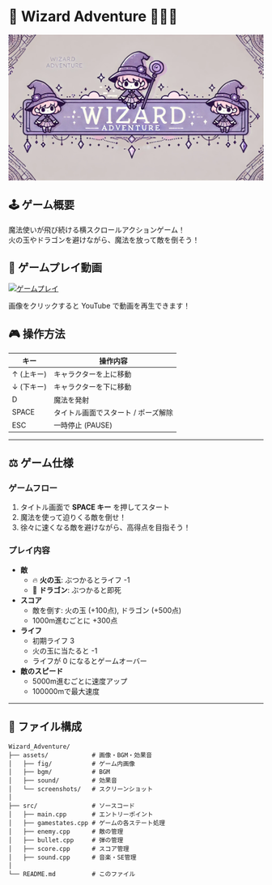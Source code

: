 # 🎩 Wizard Adventure 🧙‍♂️✨

![ゲームのロゴ](https://github.com/gaze11a/Wizard_Adventure/blob/master/assets/fig/title.webp?raw=true)

## 🕹️ ゲーム概要
魔法使いが飛び続ける横スクロールアクションゲーム！  
火の玉やドラゴンを避けながら、魔法を放って敵を倒そう！

## 🎥 ゲームプレイ動画
<p>
  <a href="https://www.youtube.com/watch?v=6HVtYUd7e3c">
    <img src="https://img.youtube.com/vi/6HVtYUd7e3c/0.jpg" alt="ゲームプレイ" width="480">
  </a>
</p>

<p>
  画像をクリックすると YouTube で動画を再生できます！
</p>

## 🎮 操作方法
| キー | 操作内容 |
|------|------------------------|
| ↑ (上キー) | キャラクターを上に移動 |
| ↓ (下キー) | キャラクターを下に移動 |
| D | 魔法を発射 |
| SPACE | タイトル画面でスタート / ポーズ解除 |
| ESC | 一時停止 (PAUSE) |

---

## ⚖️ ゲーム仕様
### ゲームフロー
1. タイトル画面で **SPACE キー** を押してスタート
2. 魔法を使って迫りくる敵を倒せ！
3. 徐々に速くなる敵を避けながら、高得点を目指そう！

### プレイ内容
- **敵**
  - 🔥 **火の玉**: ぶつかるとライフ -1
  - 🐉 **ドラゴン**: ぶつかると即死
- **スコア**
  - 敵を倒す: 火の玉 (+100点), ドラゴン (+500点)
  - 1000m進むごとに +300点
- **ライフ**
  - 初期ライフ 3
  - 火の玉に当たると -1
  - ライフが 0 になるとゲームオーバー
- **敵のスピード**
  - 5000m進むごとに速度アップ
  - 100000mで最大速度

---

## 📄 ファイル構成
```
Wizard_Adventure/
├── assets/            # 画像・BGM・効果音
│   ├── fig/           # ゲーム内画像
│   ├── bgm/           # BGM
│   ├── sound/         # 効果音
│   └── screenshots/   # スクリーンショット
│
├── src/               # ソースコード
│   ├── main.cpp       # エントリーポイント
│   ├── gamestates.cpp # ゲームの各ステート処理
│   ├── enemy.cpp      # 敵の管理
│   ├── bullet.cpp     # 弾の管理
│   ├── score.cpp      # スコア管理
│   ├── sound.cpp      # 音楽・SE管理
│
└── README.md          # このファイル
```
